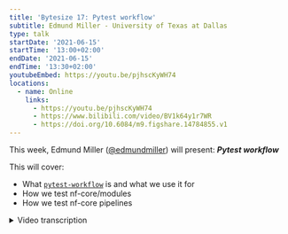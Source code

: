 ```yaml
---
title: 'Bytesize 17: Pytest workflow'
subtitle: Edmund Miller - University of Texas at Dallas
type: talk
startDate: '2021-06-15'
startTime: '13:00+02:00'
endDate: '2021-06-15'
endTime: '13:30+02:00'
youtubeEmbed: https://youtu.be/pjhscKyWH74
locations:
  - name: Online
    links:
      - https://youtu.be/pjhscKyWH74
      - https://www.bilibili.com/video/BV1k64y1r7WR
      - https://doi.org/10.6084/m9.figshare.14784855.v1
---
```


This week, Edmund Miller ([@edmundmiller](http://github.com/edmundmiller/)) will present: _**Pytest workflow**_

This will cover:

- What [`pytest-workflow`](https://pytest-workflow.readthedocs.io/) is and what we use it for
- How we test nf-core/modules
- How we test nf-core pipelines

<details markdown="1"><summary>Video transcription</summary>

:::note
The content has been edited to make it reader-friendly
:::

[0:52](https://youtu.be/pjhscKyWH74?list=PL3xpfTVZLcNiSvvPWORbO32S1WDJqKp1e&t=52) Let’s get started with pytest workflows.

[1:00](https://youtu.be/pjhscKyWH74?list=PL3xpfTVZLcNiSvvPWORbO32S1WDJqKp1e&t=60) We’re first going to cover pytest workflows and how we use it in nf-core/modules, then we’re going to duck behind the curtains of CI and understand how that works with the modules and how some of that is automated and generalised. Then we’re also going to talk about running pytest workflows on nf-core/modules locally as well, in case you have a lot of changes. Then finally, we’re going to get a little sneak peek at the testing pipelines with pytest workflow, and take a look at what’s coming in the future.

[1:32](https://youtu.be/pjhscKyWH74?list=PL3xpfTVZLcNiSvvPWORbO32S1WDJqKp1e&t=92) So first an introduction to pytest workflows; what it is and why we’re using it. Writing workflows is really difficult and that’s why we are all here in a community called nf-core. Testing if they are correct is even harder; testing `bash` scripts or other code can be quite flawed. For instance, what are you going to use to test it? Is there a bug in the pipeline or is it in the test framework? So before we just used CI and ran the commands manually to check whether the pipeline even passes and doesn’t end with an error. Pytest workflows aim to make testing as simple as possible so you can focus on debugging your pipeline.

[2:20](https://youtu.be/pjhscKyWH74?list=PL3xpfTVZLcNiSvvPWORbO32S1WDJqKp1e&t=140) So how are we using it in nf-core/modules? Here are some benefits of using a testing framework. We can version control and collaborate on our tests that we’re running on modules and pipelines. We can use cool things like `git bisect` to find out what commit broke something. This allows us to increase the reproducibility of our tests as well and it also allows us to run the test locally quickly without trying to copy commands from a CI file and convert them from github actions quirks to local quirks as well. It also allows new users to have a smoother learning curve in testing actual modules as well.

[3:04](https://youtu.be/pjhscKyWH74?list=PL3xpfTVZLcNiSvvPWORbO32S1WDJqKp1e&t=184) So this is the quick anatomy of what a pytest workflow test looks like. If you’re not familiar with pytest, it is a very popular testing framework for the python language. Pytest workflow is a plug-in for that. It picks up special .yml files in the test directory. This is what those `.yml` files look like. So first you have the name of the test, and you can give it whatever name you’d like; something that would best describe it. Then you have the command that’s going to be run. In this case, for the example test, it’s going to run `touch test.file`. Then it’s going to check for the file in the path text.file after that command has run. The test will fail either if the file isn’t there or if the test doesn’t exit with a zero exit code. You can also specify what exit code it should have. So we can have things like tests it should fail because we’re testing for checks in that and various other things. I suggest that you look at the docs in detail.

[4:17](https://youtu.be/pjhscKyWH74?list=PL3xpfTVZLcNiSvvPWORbO32S1WDJqKp1e&t=257) So let’s go through an example of `gunzip`. This is straight from the nf-core/modules, so you can reference that later. We have our name, our command which is `nextflow run` and then we’re changing to the directory that is for `gunzip`, and then we’re just going to use the entry point in the test file. There’s a `main.nf` in each test, and those have the Nextflow scripts that call the modules, run them based on that, and have some outputs on the test data. The talk that Kevin gave last week ([bytesize#16](https://nf-co.re/events/2021/bytesize-16-module-test-data)) refers to that. Then we’re just going to use the config in the `test config`. These tags here are also important so that we can tag the tests with different things, like `gunzip`. I’ll get into how you can use that in the CI later and also how you can use it locally. The other cool thing about this is that you can also `md5sum` the outputs and that is a cryptographic hash of the file. What it’s doing is that it’s checking for the integrity of the file each time it runs the rest. So then we can confirm that these are reproducible and we’re doing the same thing over and over.

[5:38](https://youtu.be/pjhscKyWH74?list=PL3xpfTVZLcNiSvvPWORbO32S1WDJqKp1e&t=338) So luckily, you don’t have to know how to do any of that. You just need to know `nf-core modules create-test-yml`; this automates the creation of the .yml file and the md5sums as well. It also runs the tests for you for the first time, so all you need to do is write the test in Nextflow.

[6:10](https://youtu.be/pjhscKyWH74?list=PL3xpfTVZLcNiSvvPWORbO32S1WDJqKp1e&t=370) This is an example of how Nextflow would do it. So first we put a test file in there; the STAR_ALIGN test workflow, which is just a main.nf in the test directory. You can refer to the nf-core/modules for this as well. So we just import those modules, have different parameters, we use the test data that Kevin talked about ([bytesize#16](https://nf-co.re/events/2021/bytesize-16-module-test-data)), and then just run the workflows in Nextflow.

[6:49](https://youtu.be/pjhscKyWH74?list=PL3xpfTVZLcNiSvvPWORbO32S1WDJqKp1e&t=409) Then we’re just going to call `nf-core modules create-test-yml`. It will prompt you for a few things; you need to add some default values like `star/align`, define where you’d like the test.yml output etc. It suggests some defaults based on what you feed it as you see here in the parentheses. Hitting enter will probably be good. Then it’s going to look for the test workflow entry points as well; it picks those up automatically. It then creates a test name for you that follows our standardisation practices and then it’s going to come up with a test command for you - the test tags. You can also change any of these, add to them, or even go in and edit the .yml manually. It will also ask you for the test output folders and then run the test here. It will also pick up any other test that you have written; you don’t have to stick with just one, you can write multiple tests.

[8:06](https://youtu.be/pjhscKyWH74?list=PL3xpfTVZLcNiSvvPWORbO32S1WDJqKp1e&t=486) So let’s peek behind the curtains of the CI.

[8:10](https://youtu.be/pjhscKyWH74?list=PL3xpfTVZLcNiSvvPWORbO32S1WDJqKp1e&t=490) There are a couple of pieces to it. Luckily, GitHub actions has a beautiful way of working together and we can reuse other people’s code and actions that they’ve created. We use the dorny/paths-filter that checks for the changes that have occurred in the pull request and in the pushes, allowing us to only test things that have changed in the code. Based on these changes, we then create a matrix of the jobs, and the tests are run in the containers based on the matrix, and then in `pytest-workflow` and linting against the tags that we pick up in the first step. The logs get uploaded if something fails, so we can download and look at them to understand why they have.

[9:11](https://youtu.be/pjhscKyWH74?list=PL3xpfTVZLcNiSvvPWORbO32S1WDJqKp1e&t=551) This is the part that is checking for changes in the CI. I’d like to draw your attention to the filters part, and specifically to the `tests/config/pytest_software.yml`. This is something you need to edit when adding new modules.

[9:36](https://youtu.be/pjhscKyWH74?list=PL3xpfTVZLcNiSvvPWORbO32S1WDJqKp1e&t=576) You just go in there and you add in the tag that you want to use and I’ve shown the same one as the previous example. So what this does is that it asks it to pick up anything on this defined path and run the tests. If we make any changes to the module or any changes to the test, we need to re-run these tests.

[10:10](https://youtu.be/pjhscKyWH74?list=PL3xpfTVZLcNiSvvPWORbO32S1WDJqKp1e&t=610) So now for the matrix... We support the current Nextflow version (we can support other Nextflow versions in the future too). It passes the tags for the first step based on the check for changes and then creates them based on a profile so we’re basically multiplying each of these by how many there are, and the tags one is variable based on how many tags there are. That’s created a problem for us in the past because it creates more than 256 jobs, GitHub actions kicks us off and doesn’t run them because the matrix is too large. I’ve tried some preliminary stuff to alleviate this and basically stop it before it gets to 256, but I haven’t yet got it to work. So if anyone has any ideas, that would be helpful.

[11:18](https://youtu.be/pjhscKyWH74?list=PL3xpfTVZLcNiSvvPWORbO32S1WDJqKp1e&t=678) So then we’re going to run the tests. This is how simple the end of the CI is. We need to install python, pytest workflow, the profile, Nextflow, etc. All that it’s saying here is that it is the temp directory for singularity and we use the matrix tags here, so that it’s going to run back through each time and run it with different tags. Then we have `--symlink` and `--kwdof`. The latter deletes any working directory that hasn’t failed and cleans up space automatically.

[12:09](https://youtu.be/pjhscKyWH74?list=PL3xpfTVZLcNiSvvPWORbO32S1WDJqKp1e&t=729) Any logs that fail here are uploaded as well. These are all just pytest workflow niceties that capture the standard out and the standard error for the workflow that’s running. We also upload the work directory (you may want to run that locally if you want to dig deeper since it might get a bit large otherwise). The logs are just named based on the matrix as well.

[12:43](https://youtu.be/pjhscKyWH74?list=PL3xpfTVZLcNiSvvPWORbO32S1WDJqKp1e&t=763) We also lint the modules that use the same concept of checking for any changes, and run `nf-core modules lint` on the tags of those modules to save CI time.

[12:59](https://youtu.be/pjhscKyWH74?list=PL3xpfTVZLcNiSvvPWORbO32S1WDJqKp1e&t=779) Now let’s cover how to run pytest workflows locally.

[13:05](https://youtu.be/pjhscKyWH74?list=PL3xpfTVZLcNiSvvPWORbO32S1WDJqKp1e&t=785) It’s quite simple to get up and running. All you need to do is `conda install pytest-workflow` (you can refer to the pytest workflow docs if you’d like to do anything fancier). Then what you do is pick a PROFILE (this one is `docker`, but you can use `singularity` or `conda`) also depending on what you would like to run. Then you just call your tag of whatever module you are working on, and it will pick up all the tests for those. You can also use the name of the test as the tag; you just put quotes around it and it counts as a tag as well. Then we need `--symlink` in there for running it on the modules. You can also change the `--basetemp`, usually it puts it under `/tmp`, but maybe we want it under our scratch directory and not in that local space.

[14:07](https://youtu.be/pjhscKyWH74?list=PL3xpfTVZLcNiSvvPWORbO32S1WDJqKp1e&t=847) So here’s a little sneak preview as to what’s coming in the future. We’re testing pipelines with pytest workflows.

[14:19](https://youtu.be/pjhscKyWH74?list=PL3xpfTVZLcNiSvvPWORbO32S1WDJqKp1e&t=859) We can verify the expected outputs and their integrity, and this has been a longstanding issue. The CI can be generalised; it’s not so complicated and our logic isn’t in the CI. Our logic is in the test locally. This reduces our reliance on GitHub as a platform and allows us to be more decentralised if required. We can also only test sections of the pipeline that have changed. For example if we make a change in a subworkflow, we can just test that. This means that we save time on waiting for CI to run.

[15:11](https://youtu.be/pjhscKyWH74?list=PL3xpfTVZLcNiSvvPWORbO32S1WDJqKp1e&t=911) Here are some example PRs for anyone who’s interested. If you’d like to implement this in your pipeline, get in touch via [Slack](https://nf-co.re/join).

[15:28](https://youtu.be/pjhscKyWH74?list=PL3xpfTVZLcNiSvvPWORbO32S1WDJqKp1e&t=928) Here’s an end-to-end example that tests the entire application. So as you can see, this is a quick example from the `nf-core/rnaseq` pipeline (from running the default pipeline). We have the `nextflow run main.nf`. We can tag it with default and maybe we have some other default tests as well. We can also have the different files where we expect the outputs to be. This is where we benefit from the added complexity of pytest workflows. I picked examples that didn’t have md5hashes, but we can hash those in and verify the reproducibility. We can test the sub-workflow as well. We can input different options and test various options with your subworkflows. The advantage here is that you don’t have to run the entire pipeline and wait for Nextflow to spin up with these large datasets. Rather, you can just test your sub-workflows and work on those, and then plug it into the entirety of the pipeline when you want to test it. It makes for a very quick local development workflow.

[17:04](https://youtu.be/pjhscKyWH74?list=PL3xpfTVZLcNiSvvPWORbO32S1WDJqKp1e&t=1022) This is what it would look like for testing the sub-workflow. You see that it’s similar to how it’s running in the `nf-core/modules`, we have the various tags. We can use those to run the tags based off changes. As you can see, these are set to pick up anything in the `markduplicates` test in the sub-workflow file. If anything changes in the `nf-core/modules`, you will need to re-run those tests to ensure that the new version works. Of course we can have our expected outputs up here as well.

[17:56](https://youtu.be/pjhscKyWH74?list=PL3xpfTVZLcNiSvvPWORbO32S1WDJqKp1e&t=1076) That’s it. Get in touch if you have any questions.

</details>
